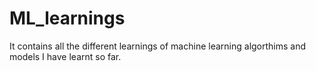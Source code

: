# ML_learnings
It contains all the different learnings of machine learning algorthims and models I have learnt so far.
